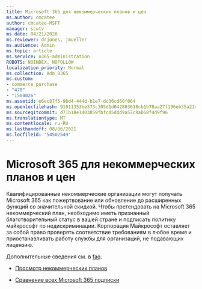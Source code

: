 ```yaml
---
title: Microsoft 365 для некоммерческих планов и цен
ms.author: cmcatee
author: cmcatee-MSFT
manager: scotv
ms.date: 04/21/2020
ms.reviewer: drjones, jmueller
ms.audience: Admin
ms.topic: article
ms.service: o365-administration
ROBOTS: NOINDEX, NOFOLLOW
localization_priority: Normal
ms.collection: Adm_O365
ms.custom:
- commerce_purchase
- "478"
- "1500026"
ms.assetid: e6ec87f5-98d4-444d-b1e7-dc36cd60f064
ms.openlocfilehash: 91911353be373c305d1d042883618cb1b78aa27f196eb35a21d031113b61c4fb
ms.sourcegitcommit: d71b18e1403859fbfc45ddd9a57c8ab68f4d9f96
ms.translationtype: MT
ms.contentlocale: ru-RU
ms.lasthandoff: 08/06/2021
ms.locfileid: "54502549"
---
```

# <a name="microsoft-365-for-nonprofit-plans-and-pricing"></a>Microsoft 365 для некоммерческих планов и цен

Квалифицированные некоммерческие организации могут получать Microsoft 365 как пожертвование или обновление до расширенных функций со значительной скидкой. Чтобы претендовать на Microsoft 365 некоммерческий план, необходимо иметь признанный благотворительный статус в вашей стране и подписать политику майкрософт по недискриминации. [](https://go.microsoft.com/fwlink/p/?LinkID=330253) Корпорация Майкрософт оставляет за собой право проверять соответствие требованиям в любое время и приостанавливать работу службы для организаций, не подавающих лицензию.
  
Дополнительные сведения см. в [faq](https://products.office.com/nonprofit/office-365-nonprofit).
  
- [Просмотр некоммерческих планов](https://products.office.com/nonprofit/office-365-nonprofit-plans-and-pricing?tab=1)

- [Сравнение всех Microsoft 365 подписки](https://products.office.com/business/compare-more-office-365-for-business-plans)